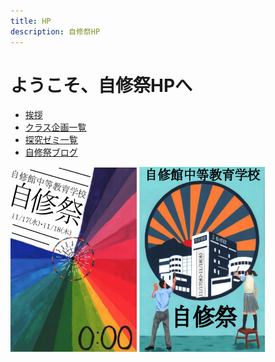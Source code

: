 ```yaml
---
title: HP
description: 自修祭HP
---
```

# ようこそ、自修祭HPへ

- [挨拶](/greeting)
- [クラス企画一覧](/projects)
- [探究ゼミ一覧](/seminars)
- [自修祭ブログ](/blog/2021/09/03/first-blog/)

<img src="/img/1.PNG" width="40%" alt="ポスター1">
<img src="/img/2.PNG" width="40%" alt="ポスター2">

